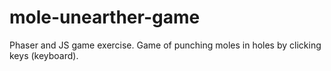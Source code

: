 # mole-unearther-game

Phaser and JS game exercise. Game of punching moles in holes by clicking keys (keyboard).
